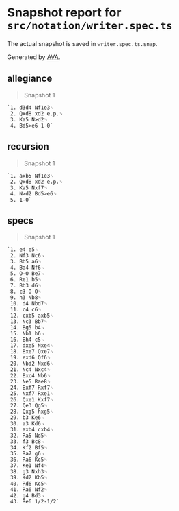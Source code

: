 # Snapshot report for `src/notation/writer.spec.ts`

The actual snapshot is saved in `writer.spec.ts.snap`.

Generated by [AVA](https://avajs.dev).

## allegiance

> Snapshot 1

    `1. d3d4 Nf1e3␊
     2. Qxd8 xd2 e.p.␊
     3. Ka5 N>d2␊
     4. Bd5>e6 1-0`

## recursion

> Snapshot 1

    `1. axb5 Nf1e3␊
     2. Qxd8 xd2 e.p.␊
     3. Ka5 Nxf7␊
     4. N>d2 Bd5>e6␊
     5. 1-0`

## specs

> Snapshot 1

    `1. e4 e5␊
     2. Nf3 Nc6␊
     3. Bb5 a6␊
     4. Ba4 Nf6␊
     5. O-O Be7␊
     6. Re1 b5␊
     7. Bb3 d6␊
     8. c3 O-O␊
     9. h3 Nb8␊
     10. d4 Nbd7␊
     11. c4 c6␊
     12. cxb5 axb5␊
     13. Nc3 Bb7␊
     14. Bg5 b4␊
     15. Nb1 h6␊
     16. Bh4 c5␊
     17. dxe5 Nxe4␊
     18. Bxe7 Qxe7␊
     19. exd6 Qf6␊
     20. Nbd2 Nxd6␊
     21. Nc4 Nxc4␊
     22. Bxc4 Nb6␊
     23. Ne5 Rae8␊
     24. Bxf7 Rxf7␊
     25. Nxf7 Rxe1␊
     26. Qxe1 Kxf7␊
     27. Qe3 Qg5␊
     28. Qxg5 hxg5␊
     29. b3 Ke6␊
     30. a3 Kd6␊
     31. axb4 cxb4␊
     32. Ra5 Nd5␊
     33. f3 Bc8␊
     34. Kf2 Bf5␊
     35. Ra7 g6␊
     36. Ra6 Kc5␊
     37. Ke1 Nf4␊
     38. g3 Nxh3␊
     39. Kd2 Kb5␊
     40. Rd6 Kc5␊
     41. Ra6 Nf2␊
     42. g4 Bd3␊
     43. Re6 1/2-1/2`
